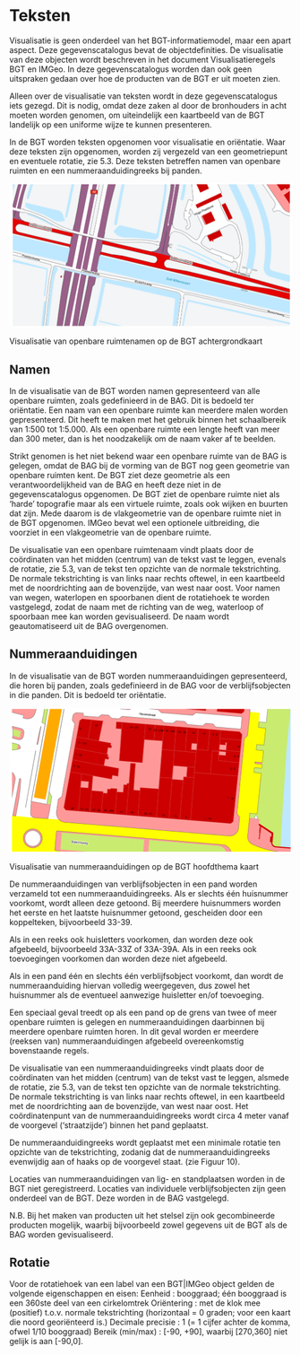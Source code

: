 Teksten
=======

Visualisatie is geen onderdeel van het BGT-informatiemodel, maar een apart
aspect. Deze gegevenscatalogus bevat de objectdefinities. De visualisatie van
deze objecten wordt beschreven in het document Visualisatieregels BGT en IMGeo.
In deze gegevenscatalogus worden dan ook geen uitspraken gedaan over hoe de
producten van de BGT er uit moeten zien.

Alleen over de visualisatie van teksten wordt in deze gegevenscatalogus iets
gezegd. Dit is nodig, omdat deze zaken al door de bronhouders in acht moeten
worden genomen, om uiteindelijk een kaartbeeld van de BGT landelijk op een
uniforme wijze te kunnen presenteren.

In de BGT worden teksten opgenomen voor visualisatie en oriëntatie. Waar deze
teksten zijn opgenomen, worden zij vergezeld van een geometriepunt en eventuele
rotatie, zie 5.3. Deze teksten betreffen namen van openbare ruimten en een
nummeraanduidingreeks bij panden.

![](media/2246f72e43b403281a04a5a9b6f9b1bf.png)

Visualisatie van openbare ruimtenamen op de BGT achtergrondkaart

Namen
-----

In de visualisatie van de BGT worden namen gepresenteerd van alle openbare
ruimten, zoals gedefinieerd in de BAG. Dit is bedoeld ter oriëntatie. Een naam
van een openbare ruimte kan meerdere malen worden gepresenteerd. Dit heeft te
maken met het gebruik binnen het schaalbereik van 1:500 tot 1:5.000. Als een
openbare ruimte een lengte heeft van meer dan 300 meter, dan is het noodzakelijk
om de naam vaker af te beelden.

Strikt genomen is het niet bekend waar een openbare ruimte van de BAG is
gelegen, omdat de BAG bij de vorming van de BGT nog geen geometrie van openbare
ruimten kent. De BGT ziet deze geometrie als een verantwoordelijkheid van de BAG
en heeft deze niet in de gegevenscatalogus opgenomen. De BGT ziet de openbare
ruimte niet als ‘harde’ topografie maar als een virtuele ruimte, zoals ook
wijken en buurten dat zijn. Mede daarom is de vlakgeometrie van de openbare
ruimte niet in de BGT opgenomen. IMGeo bevat wel een optionele uitbreiding, die
voorziet in een vlakgeometrie van de openbare ruimte.

De visualisatie van een openbare ruimtenaam vindt plaats door de coördinaten van
het midden (centrum) van de tekst vast te leggen, evenals de rotatie, zie 5.3,
van de tekst ten opzichte van de normale tekstrichting. De normale tekstrichting
is van links naar rechts oftewel, in een kaartbeeld met de noordrichting aan de
bovenzijde, van west naar oost. Voor namen van wegen, waterlopen en spoorbanen
dient de rotatiehoek te worden vastgelegd, zodat de naam met de richting van de
weg, waterloop of spoorbaan mee kan worden gevisualiseerd. De naam wordt
geautomatiseerd uit de BAG overgenomen.

Nummeraanduidingen
------------------

In de visualisatie van de BGT worden nummeraanduidingen gepresenteerd, die horen
bij panden, zoals gedefinieerd in de BAG voor de verblijfsobjecten in die
panden. Dit is bedoeld ter oriëntatie.

![](media/a32c2e8fc4bbc9bb2f1bb6522c0e1976.png)

Visualisatie van nummeraanduidingen op de BGT hoofdthema kaart

De nummeraanduidingen van verblijfsobjecten in een pand worden verzameld tot een
nummeraanduidingreeks. Als er slechts één huisnummer voorkomt, wordt alleen deze
getoond. Bij meerdere huisnummers worden het eerste en het laatste huisnummer
getoond, gescheiden door een koppelteken, bijvoorbeeld 33-39.

Als in een reeks ook huisletters voorkomen, dan worden deze ook afgebeeld,
bijvoorbeeld 33A-33Z of 33A-39A. Als in een reeks ook toevoegingen voorkomen dan
worden deze niet afgebeeld.

Als in een pand één en slechts één verblijfsobject voorkomt, dan wordt de
nummeraanduiding hiervan volledig weergegeven, dus zowel het huisnummer als de
eventueel aanwezige huisletter en/of toevoeging.

Een speciaal geval treedt op als een pand op de grens van twee of meer openbare
ruimten is gelegen en nummeraanduidingen daarbinnen bij meerdere openbare
ruimten horen. In dit geval worden er meerdere (reeksen van) nummeraanduidingen
afgebeeld overeenkomstig bovenstaande regels.

De visualisatie van een nummeraanduidingreeks vindt plaats door de coördinaten
van het midden (centrum) van de tekst vast te leggen, alsmede de rotatie, zie
5.3, van de tekst ten opzichte van de normale tekstrichting. De normale
tekstrichting is van links naar rechts oftewel, in een kaartbeeld met de
noordrichting aan de bovenzijde, van west naar oost. Het coördinatenpunt van de
nummeraanduidingreeks wordt circa 4 meter vanaf de voorgevel (‘straatzijde’)
binnen het pand geplaatst.

De nummeraanduidingreeks wordt geplaatst met een minimale rotatie ten opzichte
van de tekstrichting, zodanig dat de nummeraanduidingreeks evenwijdig aan of
haaks op de voorgevel staat. (zie Figuur 10).

Locaties van nummeraanduidingen van lig- en standplaatsen worden in de BGT niet
geregistreerd. Locaties van individuele verblijfsobjecten zijn geen onderdeel
van de BGT. Deze worden in de BAG vastgelegd.

N.B. Bij het maken van producten uit het stelsel zijn ook gecombineerde
producten mogelijk, waarbij bijvoorbeeld zowel gegevens uit de BGT als de BAG
worden gevisualiseerd.

Rotatie
-------

Voor de rotatiehoek van een label van een BGT\|IMGeo object gelden de volgende
eigenschappen en eisen: Eenheid : booggraad; één booggraad is een 360ste deel
van een cirkelomtrek Oriëntering : met de klok mee (positief) t.o.v. normale
tekstrichting (horizontaal = 0 graden; voor een kaart die noord georiënteerd
is.) Decimale precisie : 1 (= 1 cijfer achter de komma, ofwel 1/10 booggraad)
Bereik (min/max) : [-90, +90], waarbij [270,360] niet gelijk is aan [-90,0].
